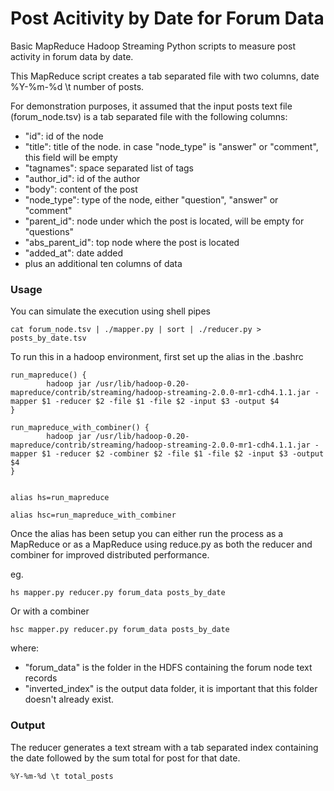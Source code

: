Post Acitivity by Date for Forum Data
==============================

Basic MapReduce Hadoop Streaming Python scripts to measure post activity in forum data by date.

This MapReduce script creates a tab separated file with two columns, date %Y-%m-%d \t number of posts.

For demonstration purposes, it assumed that the input posts text file (forum_node.tsv) is a tab separated file with the following columns:

* "id": id of the node
* "title": title of the node. in case "node_type" is "answer" or "comment", this field will be empty
* "tagnames": space separated list of tags
* "author_id": id of the author
* "body": content of the post
* "node_type": type of the node, either "question", "answer" or "comment"
* "parent_id": node under which the post is located, will be empty for "questions"
* "abs_parent_id": top node where the post is located
* "added_at": date added
* plus an additional ten columns of data

### Usage
You can simulate the execution using shell pipes
```shell
cat forum_node.tsv | ./mapper.py | sort | ./reducer.py > posts_by_date.tsv
```  

To run this in a hadoop environment, first set up the alias in the .bashrc
```shell
run_mapreduce() {
        hadoop jar /usr/lib/hadoop-0.20-mapreduce/contrib/streaming/hadoop-streaming-2.0.0-mr1-cdh4.1.1.jar -mapper $1 -reducer $2 -file $1 -file $2 -input $3 -output $4
}

run_mapreduce_with_combiner() {
        hadoop jar /usr/lib/hadoop-0.20-mapreduce/contrib/streaming/hadoop-streaming-2.0.0-mr1-cdh4.1.1.jar -mapper $1 -reducer $2 -combiner $2 -file $1 -file $2 -input $3 -output $4
}


alias hs=run_mapreduce

alias hsc=run_mapreduce_with_combiner
```

Once the alias has been setup you can either run the process as a MapReduce or as a MapReduce using reduce.py as both the reducer and combiner for improved distributed performance.

eg.

```shell
hs mapper.py reducer.py forum_data posts_by_date
```
Or with a combiner
```shell
hsc mapper.py reducer.py forum_data posts_by_date
```

where:
* "forum_data" is the folder in the HDFS containing the forum node text records
* "inverted_index" is the output data folder, it is important that this folder doesn't already exist.

### Output

The reducer generates a text stream with a tab separated index containing the date followed by the sum total for post for that date.
 

```
%Y-%m-%d \t total_posts  
```
